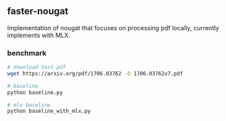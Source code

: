 ## faster-nougat

Implementation of nougat that focuses on processing pdf locally, currently implements with MLX.

### benchmark

```bash
# download test pdf
wget https://arxiv.org/pdf/1706.03762 -O 1706.03762v7.pdf

# baseline
python baseline.py

# mlx baseline
python baseline_with_mlx.py
```
